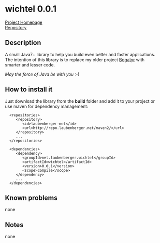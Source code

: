 # wichtel 0.0.1

[Project Homepage](http://dev.laubenberger.net/wichtel/)  
[Repository](http://repo.laubenberger.net/maven2/)

## Description
A small Java7+ library to help you build even better and faster applications.  
The intention of this library is to replace my older project [Bogatyr](http://code.google.com/p/bogatyr/) with smarter and lesser code.

*May the force of Java be with you* :-)  

## How to install it
Just download the library from the **build** folder and add it to your project or use maven for dependency management:

      <repositories>
         <repository>
            <id>laubenberger-net</id>
            <url>http://repo.laubenberger.net/maven2/</url>
         </repository>
         ...
      </repositories>
      
      <dependencies>
         <dependency>
            <groupId>net.laubenberger.wichtel</groupId>
            <artifactId>wichtel</artifactId>
            <version>0.0.1</version>
            <scope>compile</scope>
         </dependency>
         ...
      </dependencies>

## Known problems
none

## Notes
none

